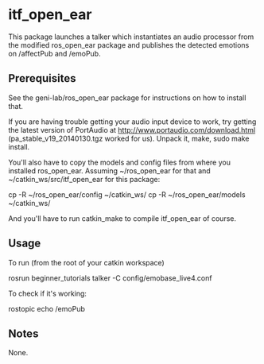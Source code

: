 itf_open_ear
==========

This package launches a talker which instantiates an audio processor from the modified ros_open_ear package and publishes the detected emotions on /affectPub and /emoPub.

Prerequisites
-------------
See the geni-lab/ros_open_ear package for instructions on how to install that.

If you are having trouble getting your audio input device to work, try getting the latest version of PortAudio at http://www.portaudio.com/download.html (pa_stable_v19_20140130.tgz worked for us). Unpack it, make, sudo make install.

You'll also have to copy the models and config files from where you installed ros_open_ear. Assuming ~/ros_open_ear for that and ~/catkin_ws/src/itf_open_ear for this package:

cp -R ~/ros_open_ear/config ~/catkin_ws/
cp -R ~/ros_open_ear/models ~/catkin_ws/

And you'll have to run catkin_make to compile itf_open_ear of course.

Usage
-----
To run (from the root of your catkin workspace)

rosrun beginner_tutorials talker -C config/emobase_live4.conf

To check if it's working:

rostopic echo /emoPub

Notes
-----
None.
